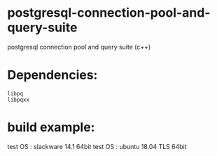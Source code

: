 # postgresql-connection-pool-and-query-suite
postgresql connection pool  and query suite (c++)

# Dependencies:
```
libpq 
libpqxx

```
# build  example:

test OS : slackware 14.1 64bit
test OS : ubuntu 18.04 TLS 64bit

